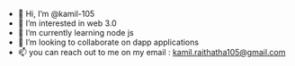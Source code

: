 - 👋 Hi, I’m @kamil-105
- 👀 I’m interested in web 3.0
- 🌱 I’m currently learning node js
- 💞️ I’m looking to collaborate on dapp applications
- 📫 you can reach out to me on my email : kamil.raithatha105@gmail.com

<!---
kamil-105/kamil-105 is a ✨ special ✨ repository because its `README.md` (this file) appears on your GitHub profile.
You can click the Preview link to take a look at your changes.
--->
